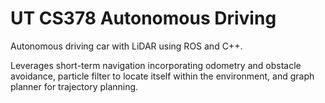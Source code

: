 # UT CS378 Autonomous Driving

Autonomous driving car with LiDAR using ROS and C++.

Leverages short-term navigation incorporating odometry and obstacle avoidance, particle filter to locate itself within the environment, and graph planner for trajectory planning.
